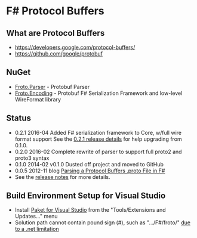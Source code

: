 
# F# Protocol Buffers

## What are Protocol Buffers
* https://developers.google.com/protocol-buffers/
* https://github.com/google/protobuf

## NuGet
* [Froto.Parser](http://www.nuget.org/packages/Froto.Parser) - Protobuf Parser
* [Froto.Encoding](http://www.nuget.org/packages/Froto.Encoding) - Protobuf F# Serialization Framework and low-level WireFormat library

## Status
* 0.2.1 2016-04 Added F# serialization framework to Core, w/full wire format support
  See the [0.2.1 release details](https://github.com/ctaggart/froto/releases/tag/0.2.1) for help upgrading from 0.1.0.
* 0.2.0 2016-02 Complete rewrite of parser to support full proto2 and proto3 syntax
* 0.1.0 2014-02 v0.1.0 Dusted off project and moved to GitHub
* 0.0.5 2012-11 blog [Parsing a Protocol Buffers .proto File in F#](http://blog.ctaggart.com/2012/11/parsing-protocol-buffers-proto-file-in-f.html)
* See the [release notes](https://github.com/ctaggart/froto/blob/master/release_notes.md) for more details.

## Build Environment Setup for Visual Studio
* Install [Paket for Visual Studio](https://github.com/fsprojects/Paket.VisualStudio) from the "Tools/Extensions and Updates..." menu
* Solution path cannot contain pound sign (#), such as ".../F#/froto/" [due to a .net limitation](http://stackoverflow.com/questions/9319656/how-to-encode-a-path-that-contains-a-hash)
